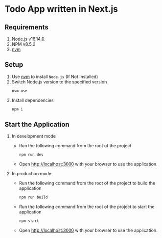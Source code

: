 # Todo App written in Next.js

## Requirements

1. Node.js v16.14.0.
2. NPM v8.5.0
3. [nvm](https://github.com/nvm-sh/nvm)

## Setup

1. Use [nvm](https://github.com/nvm-sh/nvm) to install `Node.js` (If Not Installed)
2. Switch Node.js version to the specified version
    ```bash
    nvm use
    ```
3. Install dependencies
    ```bash
    npm i
    ```

## Start the Application

1. In development mode
    - Run the following command from the root of the project
      ```bash
      npm run dev
      ```

    - Open [http://localhost:3000](http://localhost:3000) with your browser to use the application.

2. In production mode
    - Run the following command from the root of the project to build the application
      ```bash
      npm run build
      ```

    - Run the following command from the root of the project to start the application
      ```bash
      npm start
      ```

    - Open [http://localhost:3000](http://localhost:3000) with your browser to use the application.


